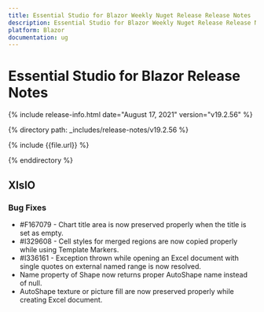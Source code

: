 ```yaml
---
title: Essential Studio for Blazor Weekly Nuget Release Release Notes  
description: Essential Studio for Blazor Weekly Nuget Release Release Notes  
platform: Blazor
documentation: ug
---
```


# Essential Studio for Blazor  Release Notes  

{% include release-info.html date="August 17, 2021"  version="v19.2.56" %} 


{% directory path: _includes/release-notes/v19.2.56 %}

{% include {{file.url}} %}

{% enddirectory %}


## XlsIO

### Bug Fixes

* \#F167079 - Chart title area is now preserved properly when the title is set as empty.
* \#I329608 - Cell styles for merged regions are now copied properly while using Template Markers.
* \#I336161 - Exception thrown while opening an Excel document with single quotes on external named range is now resolved.
* Name property of Shape now returns proper AutoShape name instead of null.
* AutoShape texture or picture fill are now preserved properly while creating Excel document.
